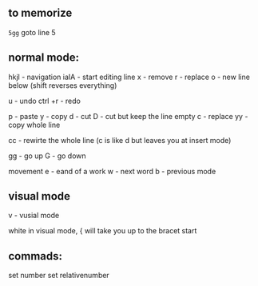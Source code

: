 ## to memorize
`5gg` goto line 5


## normal mode:

hkjl - navigation
iaIA - start editing line
x - remove
r - replace
o - new line below
(shift reverses everything)

u - undo
ctrl +r - redo

p - paste
y - copy
d - cut
D - cut but keep the line empty
c - replace
yy - copy whole line

cc - rewirte the whole line
(c is like d but leaves you at insert mode)

gg - go up
G - go down

movement
e - eand of a work
w - next word
b - previous mode

## visual mode
v - vusial mode

white in visual mode, { will take you up to the bracet start





## commads:
set number
set relativenumber

